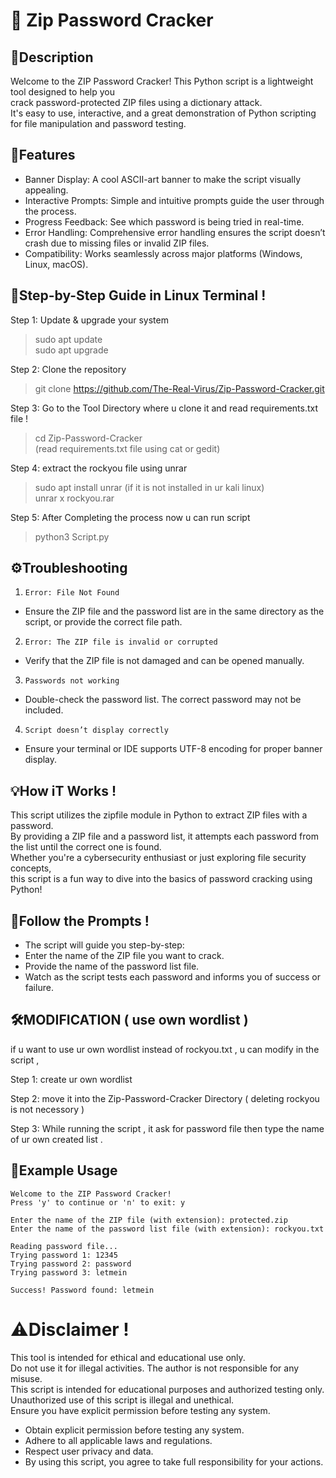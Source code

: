 # 🔐 Zip Password Cracker

## 📜Description
Welcome to the ZIP Password Cracker! This Python script is a lightweight tool designed to help you  
crack password-protected ZIP files using a dictionary attack.  
It's easy to use, interactive, and a great demonstration of Python scripting  
for file manipulation and password testing.  

## 🔑Features
- Banner Display: A cool ASCII-art banner to make the script visually appealing.  
- Interactive Prompts: Simple and intuitive prompts guide the user through the process.  
- Progress Feedback: See which password is being tried in real-time.  
- Error Handling: Comprehensive error handling ensures the script doesn’t crash due to missing files or invalid ZIP files.  
- Compatibility: Works seamlessly across major platforms (Windows, Linux, macOS).  

## 🚀Step-by-Step Guide in Linux Terminal !

Step 1: Update & upgrade your system  
>sudo apt update  
>sudo apt upgrade  

Step 2: Clone the repository  
>git clone https://github.com/The-Real-Virus/Zip-Password-Cracker.git  

Step 3: Go to the Tool Directory where u clone it and read requirements.txt file !  
>cd Zip-Password-Cracker  
(read requirements.txt file using cat or gedit)  

Step 4: extract the rockyou file using unrar  
>sudo apt install unrar (if it is not installed in ur kali linux)  
>unrar x rockyou.rar  

Step 5: After Completing the process now u can run script  
>python3 Script.py  

## ⚙️Troubleshooting

1) `Error: File Not Found`  
- Ensure the ZIP file and the password list are in the same directory as the script, or provide the correct file path.  

2) `Error: The ZIP file is invalid or corrupted`  
- Verify that the ZIP file is not damaged and can be opened manually.  

3) `Passwords not working`  
- Double-check the password list. The correct password may not be included.  

4) `Script doesn’t display correctly`  
- Ensure your terminal or IDE supports UTF-8 encoding for proper banner display.  

## 💡How iT Works !
This script utilizes the zipfile module in Python to extract ZIP files with a password.  
By providing a ZIP file and a password list, it attempts each password from the list until the correct one is found.  
Whether you're a cybersecurity enthusiast or just exploring file security concepts,  
this script is a fun way to dive into the basics of password cracking using Python!  

## 🤝Follow the Prompts !
- The script will guide you step-by-step:  
- Enter the name of the ZIP file you want to crack.  
- Provide the name of the password list file.  
- Watch as the script tests each password and informs you of success or failure.  

## 🛠️MODIFICATION ( use own wordlist )

if u want to use ur own wordlist instead of rockyou.txt , u can modify in the script ,  

Step 1: create ur own wordlist  

Step 2: move it into the Zip-Password-Cracker Directory ( deleting rockyou is not necessory )  

Step 3: While running the script , it ask for password file then type the name of ur own created list .  

## 📂Example Usage
	Welcome to the ZIP Password Cracker!
	Press 'y' to continue or 'n' to exit: y

	Enter the name of the ZIP file (with extension): protected.zip
	Enter the name of the password list file (with extension): rockyou.txt

	Reading password file...
	Trying password 1: 12345
	Trying password 2: password
	Trying password 3: letmein

	Success! Password found: letmein

# ⚠️Disclaimer !
This tool is intended for ethical and educational use only.  
Do not use it for illegal activities. The author is not responsible for any misuse.  
This script is intended for educational purposes and authorized testing only.  
Unauthorized use of this script is illegal and unethical.  
Ensure you have explicit permission before testing any system.  
- Obtain explicit permission before testing any system.  
- Adhere to all applicable laws and regulations.  
- Respect user privacy and data.  
- By using this script, you agree to take full responsibility for your actions.  
